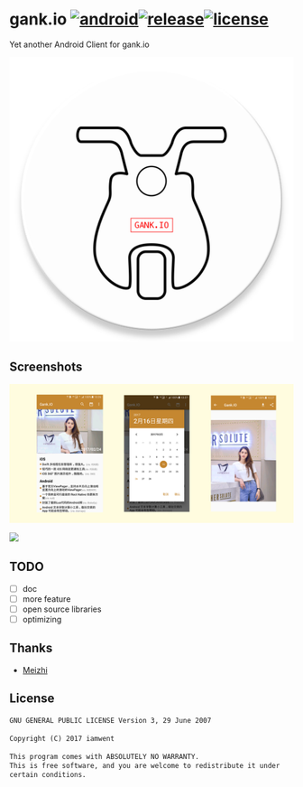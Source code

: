# gank.io [![android](https://img.shields.io/badge/android-21%2B-brightgreen.svg)](https://android-arsenal.com/api?level=21)[![release](https://img.shields.io/badge/release-v0.1.1-blue.svg)](https://github.com/iamwent/gank.io/releases/tag/v0.1.1)[![license](https://img.shields.io/badge/license-GPL3-lightgrey.svg)](https://github.com/iamwent/gank.io/blob/master/LICENSE)

Yet another Android Client for gank.io

<img src="./screenshot/icon.png" width="%50"/>

## Screenshots

<img src="./screenshot/banner.png"/>

<br/>

<a href="https://play.google.com/store/apps/details?id=com.iamwent.gank" target="_blank"><img src="http://www.android.com/images/brand/get_it_on_play_logo_large.png"/></a>

## TODO
* [ ] doc
* [ ] more feature
* [ ] open source libraries
* [ ] optimizing

## Thanks

- [Meizhi](https://github.com/drakeet/Meizhi)

## License

```
GNU GENERAL PUBLIC LICENSE Version 3, 29 June 2007

Copyright (C) 2017 iamwent

This program comes with ABSOLUTELY NO WARRANTY.
This is free software, and you are welcome to redistribute it under certain conditions.
```


